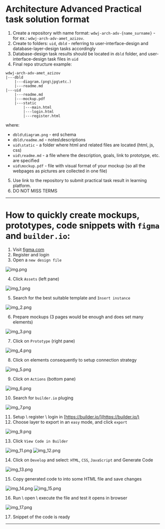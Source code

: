 # Architecture Advanced Practical task solution format

1. Create a repository with name format: `wdwj-arch-adv-{name_surname}` - for ex.: `wdwj-arch-adv-amet_azizov`.
2. Create to folders: `uid`, `dbld` - referring to user-interface-design and database-layer-design tasks accordingly
3. Database-design task results should be located in `dbld` folder, and user-interface-design task files in `uid`
4. Final repo structure example:
```
wdwj-arch-adv-amet_azizov
|---dbld
    |---diagram.(png\jpg\etc.)
    |---readme.md
|---uid
    |---readme.md
    |---mockup.pdf
    |---static
        |---main.html
        |---login.html
        |---register.html
```
where:
- `dbld\diagram.png` - erd schema
- `dbld\readme.md` - notes\descriptions
- `uid\static` - a folder where html and related files are located (html, js, css)
- `uid\readme.md` -  a file where the description, goals, link to prototype, etc. are specified
- `uid\mockup.pdf` - file with visual format of your mockup (so all the webpages as pictures are collected in one file)
5. Use link to the repository to submit practical task result in learning platform.
6. DO NOT MISS TERMS


---

# How to quickly create mockups, prototypes, code snippets with `figma` and `builder.io`:
1. Visit [figma.com](https://figma.com)
2. Register and login
3. Open a `new design file`

![img.png](img%2Fimg.png)

4. Click `Assets` (left pane)

![img_1.png](img%2Fimg_1.png)

5. Search for the best suitable template and `Insert instance`

![img_2.png](img%2Fimg_2.png)

6. Prepare mockups (3 pages would be enough and does set many elements)

![img_3.png](img%2Fimg_3.png)

7. Click on `Prototype` (right pane)

![img_4.png](img%2Fimg_4.png)

8. Click on elements consequently to setup connection strategy

![img_5.png](img%2Fimg_5.png)

9. Click on `Actions` (bottom pane)

![img_6.png](img%2Fimg_6.png)

10. Search for `builder.io` pluging

![img_7.png](img%2Fimg_7.png)

11. Setup \ register \ login in [https://builder.io/](https://builder.io/)
12. Choose layer to export in an `easy` mode, and click `export`

![img_9.png](img%2Fimg_9.png)

13. Click `View Code in Builder`

![img_11.png](img%2Fimg_11.png)
![img_12.png](img%2Fimg_12.png)

14. Click on `Develop` and select: `HTML`, `CSS`, `JavaScript` and Generate Code

![img_13.png](img%2Fimg_13.png)

15. Copy generated code to into some HTML file and save changes

![img_14.png](img%2Fimg_14.png)
![img_15.png](img%2Fimg_15.png)

16. Run \ open \ execute the file and test it opens in browser

![img_17.png](img%2Fimg_17.png)

17. Snippet of the code is ready


----

